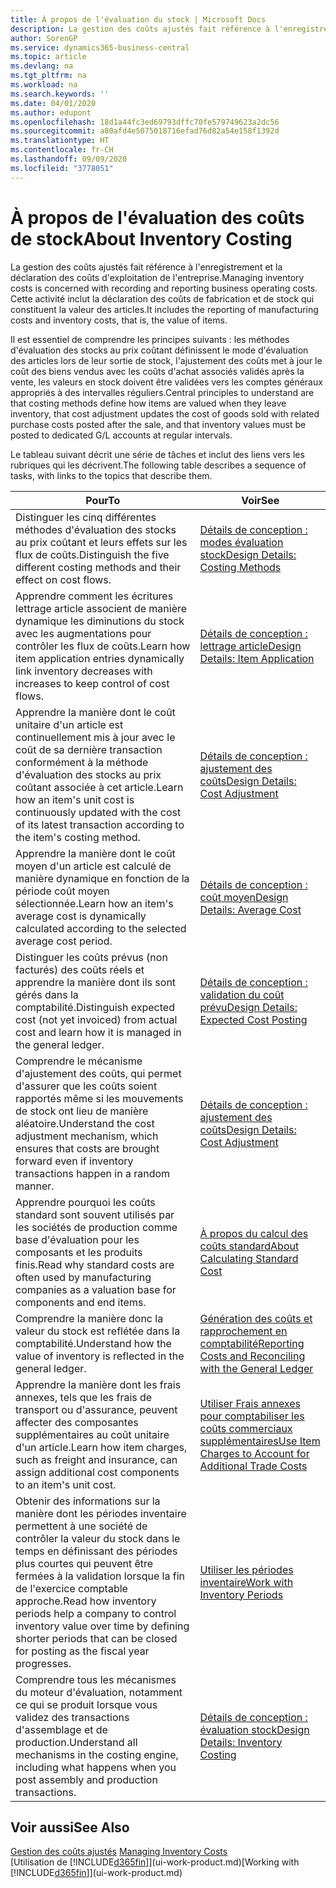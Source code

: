 ```yaml
---
title: À propos de l'évaluation du stock | Microsoft Docs
description: La gestion des coûts ajustés fait référence à l'enregistrement et la déclaration des coûts d'exploitation de l'entreprise. Cette activité inclut la déclaration des coûts de fabrication et de stock qui constituent la valeur des articles.
author: SorenGP
ms.service: dynamics365-business-central
ms.topic: article
ms.devlang: na
ms.tgt_pltfrm: na
ms.workload: na
ms.search.keywords: ''
ms.date: 04/01/2020
ms.author: edupont
ms.openlocfilehash: 18d1a44fc3ed69793dffc70fe579749623a2dc56
ms.sourcegitcommit: a80afd4e5075018716efad76d82a54e158f1392d
ms.translationtype: HT
ms.contentlocale: fr-CH
ms.lasthandoff: 09/09/2020
ms.locfileid: "3778051"
---
```

# <a name="about-inventory-costing"></a><span data-ttu-id="5c951-104">À propos de l'évaluation des coûts de stock</span><span class="sxs-lookup"><span data-stu-id="5c951-104">About Inventory Costing</span></span>
<span data-ttu-id="5c951-105">La gestion des coûts ajustés fait référence à l'enregistrement et la déclaration des coûts d'exploitation de l'entreprise.</span><span class="sxs-lookup"><span data-stu-id="5c951-105">Managing inventory costs is concerned with recording and reporting business operating costs.</span></span> <span data-ttu-id="5c951-106">Cette activité inclut la déclaration des coûts de fabrication et de stock qui constituent la valeur des articles.</span><span class="sxs-lookup"><span data-stu-id="5c951-106">It includes the reporting of manufacturing costs and inventory costs, that is, the value of items.</span></span>  

 <span data-ttu-id="5c951-107">Il est essentiel de comprendre les principes suivants : les méthodes d'évaluation des stocks au prix coûtant définissent le mode d'évaluation des articles lors de leur sortie de stock, l'ajustement des coûts met à jour le coût des biens vendus avec les coûts d'achat associés validés après la vente, les valeurs en stock doivent être validées vers les comptes généraux appropriés à des intervalles réguliers.</span><span class="sxs-lookup"><span data-stu-id="5c951-107">Central principles to understand are that costing methods define how items are valued when they leave inventory, that cost adjustment updates the cost of goods sold with related purchase costs posted after the sale, and that inventory values must be posted to dedicated G/L accounts at regular intervals.</span></span>  

 <span data-ttu-id="5c951-108">Le tableau suivant décrit une série de tâches et inclut des liens vers les rubriques qui les décrivent.</span><span class="sxs-lookup"><span data-stu-id="5c951-108">The following table describes a sequence of tasks, with links to the topics that describe them.</span></span>   

|<span data-ttu-id="5c951-109">**Pour**</span><span class="sxs-lookup"><span data-stu-id="5c951-109">**To**</span></span>|<span data-ttu-id="5c951-110">**Voir**</span><span class="sxs-lookup"><span data-stu-id="5c951-110">**See**</span></span>|  
|------------|-------------|  
|<span data-ttu-id="5c951-111">Distinguer les cinq différentes méthodes d'évaluation des stocks au prix coûtant et leurs effets sur les flux de coûts.</span><span class="sxs-lookup"><span data-stu-id="5c951-111">Distinguish the five different costing methods and their effect on cost flows.</span></span>|[<span data-ttu-id="5c951-112">Détails de conception : modes évaluation stock</span><span class="sxs-lookup"><span data-stu-id="5c951-112">Design Details: Costing Methods</span></span>](design-details-costing-methods.md)|  
|<span data-ttu-id="5c951-113">Apprendre comment les écritures lettrage article associent de manière dynamique les diminutions du stock avec les augmentations pour contrôler les flux de coûts.</span><span class="sxs-lookup"><span data-stu-id="5c951-113">Learn how item application entries dynamically link inventory decreases with increases to keep control of cost flows.</span></span>|[<span data-ttu-id="5c951-114">Détails de conception : lettrage article</span><span class="sxs-lookup"><span data-stu-id="5c951-114">Design Details: Item Application</span></span>](design-details-item-application.md)|  
|<span data-ttu-id="5c951-115">Apprendre la manière dont le coût unitaire d'un article est continuellement mis à jour avec le coût de sa dernière transaction conformément à la méthode d'évaluation des stocks au prix coûtant associée à cet article.</span><span class="sxs-lookup"><span data-stu-id="5c951-115">Learn how an item's unit cost is continuously updated with the cost of its latest transaction according to the item's costing method.</span></span>|[<span data-ttu-id="5c951-116">Détails de conception : ajustement des coûts</span><span class="sxs-lookup"><span data-stu-id="5c951-116">Design Details: Cost Adjustment</span></span>](design-details-cost-adjustment.md)|  
|<span data-ttu-id="5c951-117">Apprendre la manière dont le coût moyen d'un article est calculé de manière dynamique en fonction de la période coût moyen sélectionnée.</span><span class="sxs-lookup"><span data-stu-id="5c951-117">Learn how an item's average cost is dynamically calculated according to the selected average cost period.</span></span>|[<span data-ttu-id="5c951-118">Détails de conception : coût moyen</span><span class="sxs-lookup"><span data-stu-id="5c951-118">Design Details: Average Cost</span></span>](design-details-average-cost.md)|  
|<span data-ttu-id="5c951-119">Distinguer les coûts prévus (non facturés) des coûts réels et apprendre la manière dont ils sont gérés dans la comptabilité.</span><span class="sxs-lookup"><span data-stu-id="5c951-119">Distinguish expected cost (not yet invoiced) from actual cost and learn how it is managed in the general ledger.</span></span>|[<span data-ttu-id="5c951-120">Détails de conception : validation du coût prévu</span><span class="sxs-lookup"><span data-stu-id="5c951-120">Design Details: Expected Cost Posting</span></span>](design-details-expected-cost-posting.md)|  
|<span data-ttu-id="5c951-121">Comprendre le mécanisme d'ajustement des coûts, qui permet d'assurer que les coûts soient rapportés même si les mouvements de stock ont lieu de manière aléatoire.</span><span class="sxs-lookup"><span data-stu-id="5c951-121">Understand the cost adjustment mechanism, which ensures that costs are brought forward even if inventory transactions happen in a random manner.</span></span>|[<span data-ttu-id="5c951-122">Détails de conception : ajustement des coûts</span><span class="sxs-lookup"><span data-stu-id="5c951-122">Design Details: Cost Adjustment</span></span>](design-details-cost-adjustment.md)|  
|<span data-ttu-id="5c951-123">Apprendre pourquoi les coûts standard sont souvent utilisés par les sociétés de production comme base d'évaluation pour les composants et les produits finis.</span><span class="sxs-lookup"><span data-stu-id="5c951-123">Read why standard costs are often used by manufacturing companies as a valuation base for components and end items.</span></span>|[<span data-ttu-id="5c951-124">À propos du calcul des coûts standard</span><span class="sxs-lookup"><span data-stu-id="5c951-124">About Calculating Standard Cost</span></span>](finance-about-calculating-standard-cost.md)|  
|<span data-ttu-id="5c951-125">Comprendre la manière donc la valeur du stock est reflétée dans la comptabilité.</span><span class="sxs-lookup"><span data-stu-id="5c951-125">Understand how the value of inventory is reflected in the general ledger.</span></span>|[<span data-ttu-id="5c951-126">Génération des coûts et rapprochement en comptabilité</span><span class="sxs-lookup"><span data-stu-id="5c951-126">Reporting Costs and Reconciling with the General Ledger</span></span>](finance-report-costs-and-reconcile-with-the-general-ledger.md)|  
|<span data-ttu-id="5c951-127">Apprendre la manière dont les frais annexes, tels que les frais de transport ou d'assurance, peuvent affecter des composantes supplémentaires au coût unitaire d'un article.</span><span class="sxs-lookup"><span data-stu-id="5c951-127">Learn how item charges, such as freight and insurance, can assign additional cost components to an item's unit cost.</span></span>|[<span data-ttu-id="5c951-128">Utiliser Frais annexes pour comptabiliser les coûts commerciaux supplémentaires</span><span class="sxs-lookup"><span data-stu-id="5c951-128">Use Item Charges to Account for Additional Trade Costs</span></span>](payables-how-assign-item-charges.md)|  
|<span data-ttu-id="5c951-129">Obtenir des informations sur la manière dont les périodes inventaire permettent à une société de contrôler la valeur du stock dans le temps en définissant des périodes plus courtes qui peuvent être fermées à la validation lorsque la fin de l'exercice comptable approche.</span><span class="sxs-lookup"><span data-stu-id="5c951-129">Read how inventory periods help a company to control inventory value over time by defining shorter periods that can be closed for posting as the fiscal year progresses.</span></span>|[<span data-ttu-id="5c951-130">Utiliser les périodes inventaire</span><span class="sxs-lookup"><span data-stu-id="5c951-130">Work with Inventory Periods</span></span>](finance-how-to-work-with-inventory-periods.md)|  
|<span data-ttu-id="5c951-131">Comprendre tous les mécanismes du moteur d'évaluation, notamment ce qui se produit lorsque vous validez des transactions d'assemblage et de production.</span><span class="sxs-lookup"><span data-stu-id="5c951-131">Understand all mechanisms in the costing engine, including what happens when you post assembly and production transactions.</span></span>|[<span data-ttu-id="5c951-132">Détails de conception : évaluation stock</span><span class="sxs-lookup"><span data-stu-id="5c951-132">Design Details: Inventory Costing</span></span>](design-details-inventory-costing.md)|  

## <a name="see-also"></a><span data-ttu-id="5c951-133">Voir aussi</span><span class="sxs-lookup"><span data-stu-id="5c951-133">See Also</span></span>
<span data-ttu-id="5c951-134">[Gestion des coûts ajustés](finance-manage-inventory-costs.md)  </span><span class="sxs-lookup"><span data-stu-id="5c951-134">[Managing Inventory Costs](finance-manage-inventory-costs.md)  </span></span>  
<span data-ttu-id="5c951-135">[Utilisation de [!INCLUDE[d365fin](includes/d365fin_md.md)]](ui-work-product.md)</span><span class="sxs-lookup"><span data-stu-id="5c951-135">[Working with [!INCLUDE[d365fin](includes/d365fin_md.md)]](ui-work-product.md)</span></span>
